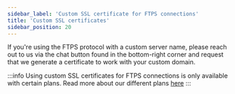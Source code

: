 ```yaml
---
sidebar_label: 'Custom SSL certificate for FTPS connections'
title: 'Custom SSL certificates'
sidebar_position: 20
---
```

If you're using the FTPS protocol with a custom server name, please reach out to us via the chat button found in the bottom-right corner and request that we generate a certificate to work with your custom domain.

:::info
Using custom SSL certificates for FTPS connections is only available with certain plans. Read more about our different plans [here](https://sftptogo.com/pricing)
:::

